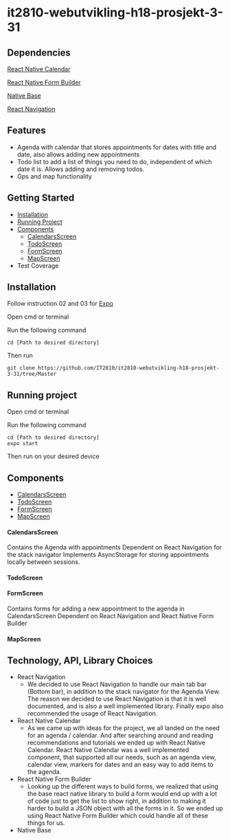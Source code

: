 ﻿# it2810-webutvikling-h18-prosjekt-3-31

## Dependencies

[React Native Calendar](https://github.com/wix/react-native-calendars)

[React Native Form Builder](https://github.com/bietkul/react-native-form-builder)

[Native Base](https://github.com/GeekyAnts/NativeBase) 

[React Navigation](https://github.com/react-navigation/react-navigation)

## Features

* Agenda with calendar that stores appointments for dates with title and date, also allows adding new appointments
* Todo list to add a list of things you need to do, independent of which date it is. Allows adding and removing todos.
* Gps and map functionality

## Getting Started
* [Installation](https://github.com/IT2810/it2810-webutvikling-h18-prosjekt-3-31/blob/develop/README.md#installation)
* [Running Project](https://github.com/IT2810/it2810-webutvikling-h18-prosjekt-3-31/blob/develop/README.md#running-project)
* [Components](https://github.com/IT2810/it2810-webutvikling-h18-prosjekt-3-31/blob/develop/README.md#components)
  - [CalendarsScreen](https://github.com/IT2810/it2810-webutvikling-h18-prosjekt-3-31/blob/develop/README.md#calendarsscreen)
  - [TodoScreen](https://github.com/IT2810/it2810-webutvikling-h18-prosjekt-3-31/blob/develop/README.md#todoscreen)
  - [FormScreen](https://github.com/IT2810/it2810-webutvikling-h18-prosjekt-3-31/blob/develop/README.md#formscreen)
  - [MapScreen](https://github.com/IT2810/it2810-webutvikling-h18-prosjekt-3-31/blob/develop/README.md#mapscreen)
* Test Coverage

## Installation
Follow instruction 02 and 03 for
[Expo](https://expo.io/learn)

Open cmd or terminal

Run the following command
```
cd [Path to desired directory]
```
Then run
```
git clone https://github.com/IT2810/it2810-webutvikling-h18-prosjekt-3-31/tree/Master
```

## Running project
Open cmd or terminal

Run the following command
```
cd [Path to desired directory]
expo start
```
Then run on your desired device

## Components
* [CalendarsScreen](https://github.com/IT2810/it2810-webutvikling-h18-prosjekt-3-31/blob/develop/README.md#calendarsscreen)
* [TodoScreen](https://github.com/IT2810/it2810-webutvikling-h18-prosjekt-3-31/blob/develop/README.md#todoscreen)
* [FormScreen](https://github.com/IT2810/it2810-webutvikling-h18-prosjekt-3-31/blob/develop/README.md#formscreen)
* [MapScreen](https://github.com/IT2810/it2810-webutvikling-h18-prosjekt-3-31/blob/develop/README.md#mapscreen)

#### CalendarsScreen
Contains the Agenda with appointments
Dependent on React Navigation for the stack navigator
Implements AsyncStorage for storing appointments locally between sessions.

#### TodoScreen

#### FormScreen
Contains forms for adding a new appointment to the agenda in CalendarsScreen
Dependent on React Navigation and React Native Form Builder

#### MapScreen

## Technology, API, Library Choices
* React Navigation
  - We decided to use React Navigation to handle our main tab bar (Bottom bar), in addition to the stack navigator for the Agenda View.
  The reason we decided to use React Navigation is that it is well documented, and is also a well implemented library. Finally expo also recommended the usage of React Navigation.
* React Native Calendar
  - As we came up with ideas for the project, we all landed on the need for an agenda / calendar. And after searching around and reading recommendations and tutorials we ended up with React Native Calendar. React Native Calendar was a well implemented component, that supported all our needs, such as an agenda view, calendar view, markers for dates and an easy way to add items to the agenda.
* React Native Form Builder
  - Looking up the different ways to build forms, we realized that using the base react native library to build a form would end up with a lot of code just to get the list to show right, in addition to making it harder to build a JSON object with all the forms in it. So we ended up using React Native Form Builder which could handle all of these things for us. 
* Native Base
